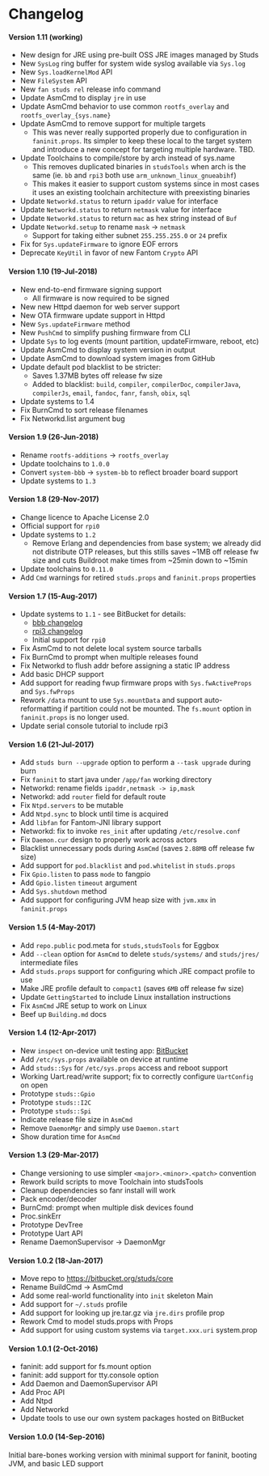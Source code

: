 # Changelog

#### Version 1.11 (working)
* New design for JRE using pre-built OSS JRE images managed by Studs
* New `SysLog` ring buffer for system wide syslog available via `Sys.log`
* New `Sys.loadKernelMod` API
* New `FileSystem` API
* New `fan studs rel` release info command
* Update AsmCmd to display `jre` in use
* Update AsmCmd behavior to use common `rootfs_overlay` and `rootfs_overlay_{sys.name}`
* Update AsmCmd to remove support for multiple targets
    - This was never really supported properly due to configuration in
      `faninit.props`. Its simpler to keep these local to the target system
      and introduce a new concept for targeting multiple hardware. TBD.
* Update Toolchains to compile/store by arch instead of sys.name
    - This removes duplicated binaries in `studsTools` when arch is the
      same (ie. `bb` and `rpi3` both use `arm_unknown_linux_gnueabihf`)
    - This makes it easier to support custom systems since in most cases
      it uses an existing toolchain architecture with preexisting binaries
* Update `Networkd.status` to return `ipaddr` value for interface
* Update `Networkd.status` to return `netmask` value for interface
* Update `Networkd.status` to return `mac` as hex string instead of `Buf`
* Update `Networkd.setup` to rename `mask` -> `netmask`
    - Support for taking either subnet `255.255.255.0` or `24` prefix
* Fix for `Sys.updateFirmware` to ignore EOF errors
* Deprecate `KeyUtil` in favor of new Fantom `Crypto` API

#### Version 1.10 (19-Jul-2018)
* New end-to-end firmware signing support
   - All firmware is now required to be signed
* New new Httpd daemon for web server support
* New OTA firmware update support in Httpd
* New `Sys.updateFirmware` method
* New `PushCmd` to simplify pushing firmware from CLI
* Update `Sys` to log events (mount partition, updateFirmware, reboot, etc)
* Update AsmCmd to display system version in output
* Update AsmCmd to download system images from GitHub
* Update default pod blacklist to be stricter:
   - Saves 1.37MB bytes off release fw size
   - Added to blacklist: `build`, `compiler`, `compilerDoc`, `compilerJava`,
     `compilerJs`, `email`, `fandoc`, `fanr`, `fansh`, `obix`, `sql`
* Update systems to 1.4
* Fix BurnCmd to sort release filenames
* Fix Networkd.list argument bug

#### Version 1.9 (26-Jun-2018)
* Rename `rootfs-additions` -> `rootfs_overlay`
* Update toolchains to `1.0.0`
* Convert `system-bbb` -> `system-bb` to reflect broader board support
* Update systems to `1.3`

#### Version 1.8 (29-Nov-2017)
* Change licence to Apache License 2.0
* Official support for `rpi0`
* Update systems to `1.2`
   - Remove Erlang and dependencies from base system; we already did not
     distribute OTP releases, but this stills saves ~1MB off release fw size
     and cuts Buildroot make times from ~25min down to ~15min
* Update toolchains to `0.11.0`
* Add `Cmd` warnings for retired `studs.props` and `faninit.props` properties

#### Version 1.7 (15-Aug-2017)
[bbb-1.1]:  https://bitbucket.org/studs/system-bbb/src/068f8e086a82a41975d3392b5a361df8747aa84d/changelog.md
[rpi3-1.1]: https://bitbucket.org/studs/system-rpi3/src/9db864004a9a0431f56016b39725abdb55095c0b/changelog.md

* Update systems to `1.1` - see BitBucket for details:
    - [bbb changelog][bbb-1.1]
    - [rpi3 changelog][rpi3-1.1]
    - Initial support for `rpi0`
* Fix AsmCmd to not delete local system source tarballs
* Fix BurnCmd to prompt when multiple releases found
* Fix Networkd to flush addr before assigning a static IP address
* Add basic DHCP support
* Add support for reading fwup firmware props with `Sys.fwActiveProps` and `Sys.fwProps`
* Rework `/data` mount to use `Sys.mountData` and support auto-reformatting if partition
  could not be mounted.  The `fs.mount` option in `faninit.props` is no longer used.
* Update serial console tutorial to include rpi3

#### Version 1.6 (21-Jul-2017)
* Add `studs burn --upgrade` option to perform a `--task upgrade` during burn
* Fix `faninit` to start java under `/app/fan` working directory
* Networkd: rename fields `ipaddr,netmask -> ip,mask`
* Networkd: add `router` field for default route
* Fix `Ntpd.servers` to be mutable
* Add `Ntpd.sync` to block until time is acquired
* Add `libfan` for Fantom-JNI library support
* Networkd: fix to invoke `res_init` after updating `/etc/resolve.conf`
* Fix `Daemon.cur` design to properly work across actors
* Blacklist unnecessary pods during `AsmCmd` (saves `2.88MB` off release fw size)
* Add support for `pod.blacklist` and `pod.whitelist` in `studs.props`
* Fix `Gpio.listen` to pass `mode` to fangpio
* Add `Gpio.listen` `timeout` argument
* Add `Sys.shutdown` method
* Add support for configuring JVM heap size with `jvm.xmx` in `faninit.props`

#### Version 1.5 (4-May-2017)
* Add `repo.public` pod.meta for `studs,studsTools` for Eggbox
* Add `--clean` option for `AsmCmd` to delete `studs/systems/` and `studs/jres/` intermediate files
* Add `studs.props` support for configuring which JRE compact profile to use
* Make JRE profile default to `compact1` (saves `6MB` off release fw size)
* Update `GettingStarted` to include Linux installation instructions
* Fix `AsmCmd` JRE setup to work on Linux
* Beef up `Building.md` docs

#### Version 1.4 (12-Apr-2017)
* New `inspect` on-device unit testing app: [BitBucket](https://bitbucket.org/studs/inspect)
* Add `/etc/sys.props` available on device at runtime
* Add `studs::Sys` for `/etc/sys.props` access and reboot support
* Working Uart.read/write support; fix to correctly configure `UartConfig` on open
* Prototype `studs::Gpio`
* Prototype `studs::I2C`
* Prototype `studs::Spi`
* Indicate release file size in `AsmCmd`
* Remove `DaemonMgr` and simply use `Daemon.start`
* Show duration time for `AsmCmd`

#### Version 1.3 (29-Mar-2017)
* Change versioning to use simpler `<major>.<minor>.<patch>` convention
* Rework build scripts to move Toolchain into studsTools
* Cleanup dependencies so fanr install will work
* Pack encoder/decoder
* BurnCmd: prompt when multiple disk devices found
* Proc.sinkErr
* Prototype DevTree
* Prototype Uart API
* Rename DaemonSupervisor -> DaemonMgr

#### Version 1.0.2 (18-Jan-2017)
* Move repo to https://bitbucket.org/studs/core
* Rename BuildCmd -> AsmCmd
* Add some real-world functionality into `init` skeleton Main
* Add support for `~/.studs` profile
* Add support for looking up jre.tar.gz via `jre.dirs` profile prop
* Rework Cmd to model studs.props with Props
* Add support for using custom systems via `target.xxx.uri` system.prop

#### Version 1.0.1 (2-Oct-2016)
* faninit: add support for fs.mount option
* faninit: add support for tty.console option
* Add Daemon and DaemonSupervisor API
* Add Proc API
* Add Ntpd
* Add Networkd
* Update tools to use our own system packages hosted on BitBucket

#### Version 1.0.0 (14-Sep-2016)
Initial bare-bones working version with minimal support
for faninit, booting JVM, and basic LED support